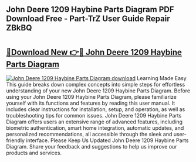 ## John Deere 1209 Haybine Parts Diagram PDF Download Free - Part-TrZ User Guide Repair ZBkBQ

# <h2><a href="http://dfnv4op.blite.top/?on=John+Deere+1209+Haybine+Parts+Diagram">🔗Download New 👉🔴 John Deere 1209 Haybine Parts Diagram</a></h2>

[![John Deere 1209 Haybine Parts Diagram download](https://i.imgur.com/lujVjoI.png)](http://dfnv4op.blite.top/?on=John+Deere+1209+Haybine+Parts+Diagram)
Learning Made Easy This guide breaks down complex concepts into simple steps for effortless understanding of your new John Deere 1209 Haybine Parts Diagram. Before using your John Deere 1209 Haybine Parts Diagram, please familiarize yourself with its functions and features by reading this user manual. It includes clear instructions for installation, setup, and operation, as well as troubleshooting tips for common issues. John Deere 1209 Haybine Parts Diagram offers users an extensive range of advanced features, including biometric authentication, smart home integration, automatic updates, and personalized recommendations, all accessible through the sleek and user-friendly interface. Please Keep Us Updated John Deere 1209 Haybine Parts Diagram. Share your feedback and suggestions to help us improve our products and services.
